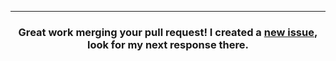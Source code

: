 <hr>
<h3 align="center">Great work merging your pull request! I created a <a href="{{ url }}">new issue</a>, look for my next response there.</h3>
